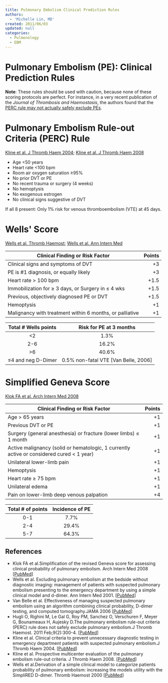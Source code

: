 ```yaml
---
title: Pulmonary Embolism Clinical Prediction Rules
authors:
  - 'Michelle Lin, MD'
created: 2011/06/03
updated: null
categories:
  - Pulmonology
  - EBM
---
```


# Pulmonary Embolism (PE): Clinical Prediction Rules

**Note**: These rules should be used with caution, because none of these scoring protocols are perfect. For instance, in a very recent publication of the _Journal of Thrombosis and Haemostasis_, the authors found that the [PERC rule may not actually safely exclude PEs](http://www.ncbi.nlm.nih.gov/pubmed/21091866).

# Pulmonary Embolism Rule-out Criteria (PERC) Rule
[Kline et al. J Thromb Haem 2004](http://www.ncbi.nlm.nih.gov/pubmed/15304025); [Kline et al. J Thromb Haem 2008](http://www.ncbi.nlm.nih.gov/pubmed/18318689)
- Age &lt;50 years
- Heart rate &lt;100 bpm
- Room air oxygen saturation &ge;95%
- No prior DVT or PE
- No recent trauma or surgery (4 weeks)
- No hemoptysis
- No exogenous estrogen
- No clinical signs suggestive of DVT

If all 8 present: Only 1% risk for venous thromboembolism (VTE) at 45 days. 

# Wells' Score

[Wells et al. Thromb Haemost](http://www.ncbi.nlm.nih.gov/pubmed/10744147); [Wells et al. Ann Intern Med](http://www.ncbi.nlm.nih.gov/pubmed/11453709)

| Clinical Finding or Risk Factor                           | Points |
| --------------------------------------------------------- | -----: |
| Clinical signs and symptoms of DVT                        |     +3 |
| PE is #1 diagnosis, or equally likely                     |     +3 |
| Heart rate &gt; 100 bpm                                   |   +1.5 |
| Immobilization for &ge; 3 days, or Surgery in &le; 4 wks  |   +1.5 |
| Previous, objectively diagnosed PE or DVT                 |   +1.5 |
| Hemoptysis                                                |     +1 |
| Malignancy with treatment within 6 months, or palliative  |     +1 |

|  Total # Wells points | Risk for PE at 3 months               |
| :-------------------: | :-----------------------------------: |
|                 &lt;2 |                    1.3%               |
|                   2-6 |                   16.2%               |
|                 &gt;6 |                   40.6%               |
| &le;4 and neg D-Dimer |  0.5% non-fatal VTE [Van Belle, 2006] |

# Simplified Geneva Score

[Klok FA et al. Arch Intern Med 2008](http://www.ncbi.nlm.nih.gov/pubmed/18955643)

| Clinical Finding or Risk Factor                                                              | Points |
| -------------------------------------------------------------------------------------------- | -----: |
| Age &gt; 65 years                                                                            |     +1 |
| Previous DVT or PE                                                                           |     +1 |
| Surgery (general anesthesia) or fracture (lower limbs) &le; 1 month                          |     +1 |
| Active malignancy (solid or hematologic, 1 currently active or considered cured &lt; 1 year) |     +1 |
| Unilateral lower-limb pain                                                                   |     +1 |
| Hemoptysis                                                                                   |     +1 |
| Heart rate &ge; 75 bpm                                                                       |     +1 |
| Unilateral edema                                                                             |     +1 |
| Pain on lower-limb deep venous palpation                                                     |     +4 |

| Total # of points | Incidence of PE |
| :---------------: | :-------------: |
|               0-1 |            7.7% |
|               2-4 |           29.4% |
|               5-7 |           64.3% |

## References

- Klok FA et al.Simplification of the revised Geneva score for assessing clinical probability of pulmonary embolism. Arch Intern Med 2008 [[PubMed](http://www.ncbi.nlm.nih.gov/pubmed/18955643)]
- Wells et al. Excluding pulmonary embolism at the bedside without diagnostic imaging: management of patients with suspected pulmonary embolism presenting to the emergency department by using a simple clinical model and d-dimer. Ann Intern Med 2001. [[PubMed](http://www.ncbi.nlm.nih.gov/pubmed/11453709)]
- Van Belle et al. Effectiveness of managing suspected pulmonary embolism using an algorithm combining clinical probability, D-dimer testing, and computed tomography.JAMA 2006 [[PubMed](http://www.ncbi.nlm.nih.gov/pubmed/16403929)]
- Hugli O, Righini M, Le Gal G, Roy PM, Sanchez O, Verschuren F, Meyer G, Bounameaux H, Aujesky D.The pulmonary embolism rule-out criteria (PERC) rule does not safely exclude pulmonary embolism.J Thromb Haemost. 2011 Feb;9(2):300-4. [[PubMed](http://www.ncbi.nlm.nih.gov/pubmed/21091866)]
- Kline et al. Clinical criteria to prevent unnecessary diagnostic testing in emergency department patients with suspected pulmonary embolism.J Thromb Haem 2004. [[PubMed](http://www.ncbi.nlm.nih.gov/pubmed/15304025)]
- Kline et al. Prospective multicenter evaluation of the pulmonary embolism rule-out criteria. J Thromb Haem 2008. [[PubMed](http://www.ncbi.nlm.nih.gov/pubmed/18318689)]
- Wells et al.Derivation of a simple clinical model to categorize patients probability of pulmonary embolism: increasing the models utility with the SimpliRED D-dimer. Thromb Haemost 2000 [[PubMed](http://www.ncbi.nlm.nih.gov/pubmed/10744147)]
